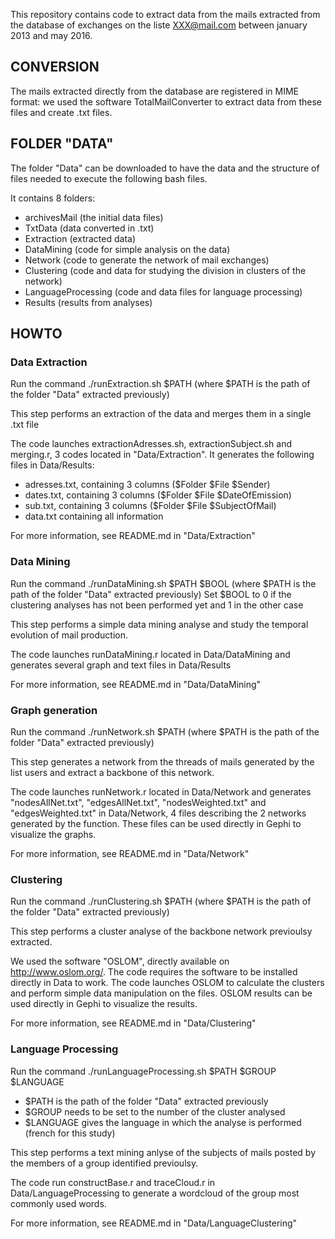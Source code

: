 This repository contains code to extract data from the mails extracted from the database of exchanges on the liste XXX@mail.com 
between january 2013 and may 2016.

## CONVERSION

The mails extracted directly from the database are registered in MIME format: we used the software TotalMailConverter to extract data from these files and create .txt files.

## FOLDER "DATA"

The folder "Data" can be downloaded to have the data and the structure of files needed to execute the following bash files.

It contains 8 folders:
- archivesMail (the initial data files)
- TxtData (data converted in .txt)
- Extraction (extracted data)
- DataMining (code for simple analysis on the data)
- Network (code to generate the network of mail exchanges) 
- Clustering (code and data for studying the division in clusters of the network)
- LanguageProcessing (code and data files for language processing)
- Results (results from analyses)

## HOWTO

### Data Extraction
Run the command ./runExtraction.sh $PATH (where $PATH is the path of the folder "Data" extracted previously)

This step performs an extraction of the data and merges them in a single .txt file

The code launches extractionAdresses.sh, extractionSubject.sh and merging.r, 3 codes located in "Data/Extraction".
It generates the following files in Data/Results:
- adresses.txt, containing 3 columns ($Folder $File $Sender)
- dates.txt, containing 3 columns ($Folder $File $DateOfEmission)
- sub.txt, containing 3 columns ($Folder $File $SubjectOfMail)
- data.txt containing all information

For more information, see README.md in "Data/Extraction"

### Data Mining
Run the command ./runDataMining.sh $PATH $BOOL (where $PATH is the path of the folder "Data" extracted previously)
Set $BOOL to 0 if the clustering analyses has not been performed yet and 1 in the other case

This step performs a simple data mining analyse and study the temporal evolution of mail production.

The code launches runDataMining.r located in Data/DataMining and generates several graph and text files in Data/Results

For more information, see README.md in "Data/DataMining"

### Graph generation
Run the command ./runNetwork.sh $PATH (where $PATH is the path of the folder "Data" extracted previously)

This step generates a network from the threads of mails generated by the list users and extract a backbone of this network.

The code launches runNetwork.r located in Data/Network and generates "nodesAllNet.txt", "edgesAllNet.txt", "nodesWeighted.txt" and "edgesWeighted.txt" in Data/Network, 4 files describing the 2 networks generated by the function.
These files can be used directly in Gephi to visualize the graphs.

For more information, see README.md in "Data/Network"

### Clustering
Run the command ./runClustering.sh $PATH (where $PATH is the path of the folder "Data" extracted previously)

This step performs a cluster analyse of the backbone network previoulsy extracted.

We used the software "OSLOM", directly available on http://www.oslom.org/. The code requires the software to be installed directly in Data to work.
The code launches OSLOM to calculate the clusters and perform simple data manipulation on the files.
OSLOM results can be used directly in Gephi to visualize the results.

For more information, see README.md in "Data/Clustering"

### Language Processing
Run the command ./runLanguageProcessing.sh $PATH $GROUP $LANGUAGE
- $PATH is the path of the folder "Data" extracted previously
- $GROUP needs to be set to the number of the cluster analysed
- $LANGUAGE gives the language in which the analyse is performed (french for this study)

This step performs a text mining anlyse of the subjects of mails posted by the members of a group identified previoulsy.

The code run constructBase.r and traceCloud.r in Data/LanguageProcessing to generate a wordcloud of the group most commonly used words.

For more information, see README.md in "Data/LanguageClustering"
